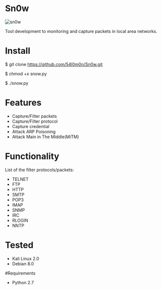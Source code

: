 # Sn0w

![sn0w](https://i.imgur.com/Z91AjNK.png)

Tool development to monitoring and capture packets in local area networks.

# Install

 $ git clone https://github.com/54l0m0n/Sn0w.git

 $ chmod +x snow.py

 $ ./snow.py

# Features
- Capture/Filter packets 
- Capture/Filter protocol 
- Capture credential
- Attack ARP Poisoning
- Attack Main in The Middle(MiTM)

# Functionality
List of the filter protocols/packets:
- TELNET
- FTP
- HTTP
- SMTP 
- POP3 
- IMAP
- SNMP 
- IRC
- RLOGIN
- NNTP

# Tested
- Kali Linux 2.0
- Debian 8.0

#Requirements
- Python 2.7
